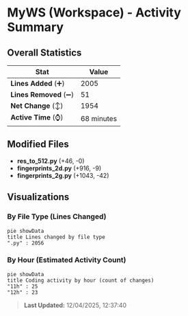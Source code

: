 # MyWS (Workspace) - Activity Summary 

## Overall Statistics

| Stat                   | Value                                                             |
| ---------------------- | ----------------------------------------------------------------- |
| **Lines Added** (➕)   | 2005                                          |
| **Lines Removed** (➖) | 51                                        |
| **Net Change** (↕)    | 1954                |
| **Active Time** (⌚)   | 68 minutes |


## Modified Files
- **res_to_512.py** (+46, -0)
- **fingerprints_2d.py** (+916, -9)
- **fingerprints_2g.py** (+1043, -42)

## Visualizations

### By File Type (Lines Changed)

```mermaid
pie showData
title Lines changed by file type
".py" : 2056
```

### By Hour (Estimated Activity Count)

```mermaid
pie showData
title Coding activity by hour (count of changes)
"11h" : 25
"12h" : 23
```


> **Last Updated:** 12/04/2025, 12:37:40